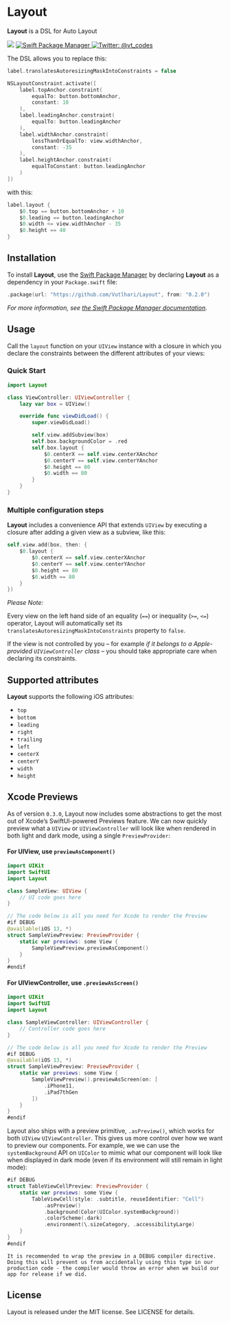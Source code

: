 <h1>Layout</h1>

**Layout** is a DSL for Auto Layout 

<p align="left">
    <img src="https://img.shields.io/badge/Swift-5.1-orange.svg" />
    <a href="https://swift.org/package-manager">
        <img src="https://img.shields.io/badge/spm-compatible-brightgreen.svg?style=flat" alt="Swift Package Manager" />
    </a>
    <a href="https://twitter.com/vt_codes">
        <img src="https://img.shields.io/badge/contact-@vt_codes-blue.svg?style=flat" alt="Twitter: @vt_codes" />
    </a>
</p>

The DSL allows you to replace this:

```swift
label.translatesAutoresizingMaskIntoConstraints = false

NSLayoutConstraint.activate([
    label.topAnchor.constraint(
        equalTo: button.bottomAnchor,
        constant: 10
    ),
    label.leadingAnchor.constraint(
        equalTo: button.leadingAnchor
    ),
    label.widthAnchor.constraint(
        lessThanOrEqualTo: view.widthAnchor,
        constant: -35
    ),
    label.heightAnchor.constraint(
        equalToConstant: button.leadingAnchor
    )
])
```

with this:

```swift
label.layout {
    $0.top == button.bottomAnchor + 10
    $0.leading == button.leadingAnchor
    $0.width <= view.widthAnchor - 35
    $0.height == 40
}
```

## Installation

To install **Layout**, use the [Swift Package Manager](https://github.com/apple/swift-package-manager) by declaring **Layout** as a dependency in your `Package.swift` file:

```swift
.package(url: "https://github.com/Vutlhari/Layout", from: "0.2.0")
```

*For more information, see [the Swift Package Manager documentation](https://github.com/apple/swift-package-manager/tree/master/Documentation).*


## Usage

Call the `layout` function on your `UIView` instance with a closure in which you declare the constraints between the different attributes of your views:

### Quick Start

```swift
import Layout

class ViewController: UIViewController {
    lazy var box = UIView()

    override func viewDidLoad() {
        super.viewDidLoad()

        self.view.addSubview(box)
        self.box.backgroundColor = .red
        self.box.layout {
            $0.centerX == self.view.centerXAnchor
            $0.centerY == self.view.centerYAnchor
            $0.height == 80
            $0.width == 80
        }
    }
}
```

### Multiple configuration steps

**Layout** includes a convenience API that extends `UIView` by executing a closure after adding a given view as a subview, like this:

```swift
self.view.add(box, then: {
    $0.layout {
        $0.centerX == self.view.centerXAnchor
        $0.centerY == self.view.centerYAnchor
        $0.height == 80
        $0.width == 80
    }
})
```

_Please Note:_

Every view on the left hand side of an equality (`==`) or inequality (`>=`, `<=`) operator, Layout will automatically set its `translatesAutoresizingMaskIntoConstraints` property to `false`.

If the view is not controlled by you – for example _if it belongs to a Apple-provided
`UIViewController` class_ – you should take appropriate care when declaring its
constraints.


## Supported attributes

**Layout** supports the following iOS attributes:

- `top`
- `bottom`
- `leading`
- `right`
- `trailing`
- `left`
- `centerX`
- `centerY`
- `width`
- `height`


## Xcode Previews

As of version `0.3.0`, Layout now includes some abstractions to get the most out of Xcode’s SwiftUI-powered Previews feature. We can now quickly preview what a `UIView` or `UIViewController` will look like when rendered in both light and dark mode, using a single `PreviewProvider`:

#### For UIView, use `previewAsComponent()`

```swift
import UIKit
import SwiftUI
import Layout

class SampleView: UIView {
    // UI code goes here
}

// The code below is all you need for Xcode to render the Preview
#if DEBUG
@available(iOS 13, *)
struct SampleViewPreview: PreviewProvider {
    static var previews: some View {
        SampleViewPreview.previewAsComponent()
    }
}
#endif
```

#### For UIViewController, use `.previewAsScreen()`

```swift
import UIKit
import SwiftUI
import Layout

class SampleViewController: UIViewController {
    // Controller code goes here
}

// The code below is all you need for Xcode to render the Preview
#if DEBUG
@available(iOS 13, *)
struct SampleViewPreview: PreviewProvider {
    static var previews: some View {
        SampleViewPreview().previewAsScreen(on: [
            .iPhone11,
            .iPad7thGen
        ])
    }
}
#endif
```

Layout also ships with a preview primitive, `.asPreview()`, which works for both `UIView` `UIViewController`. This gives us more control over how we want to preview our components. For example, we we can use the `systemBackground` API on `UIColor` to mimic what our component will look like when displayed in dark mode (even if its environment will still remain in light mode):

```swift
#if DEBUG
struct TableViewCellPreview: PreviewProvider {
    static var previews: some View {
        TableViewCell(style: .subtitle, reuseIdentifier: "Cell")
            .asPreview()
            .background(Color(UIColor.systemBackground))
            .colorScheme(.dark)
            .environment(\.sizeCategory, .accessibilityLarge)
    }
}
#endif
```

`It is recommended to wrap the preview in a DEBUG compiler directive. Doing this will prevent us from accidentally using this type in our production code - the compiler would throw an error when we build our app for release if we did.`


## License

Layout is released under the MIT license. See LICENSE for details.
